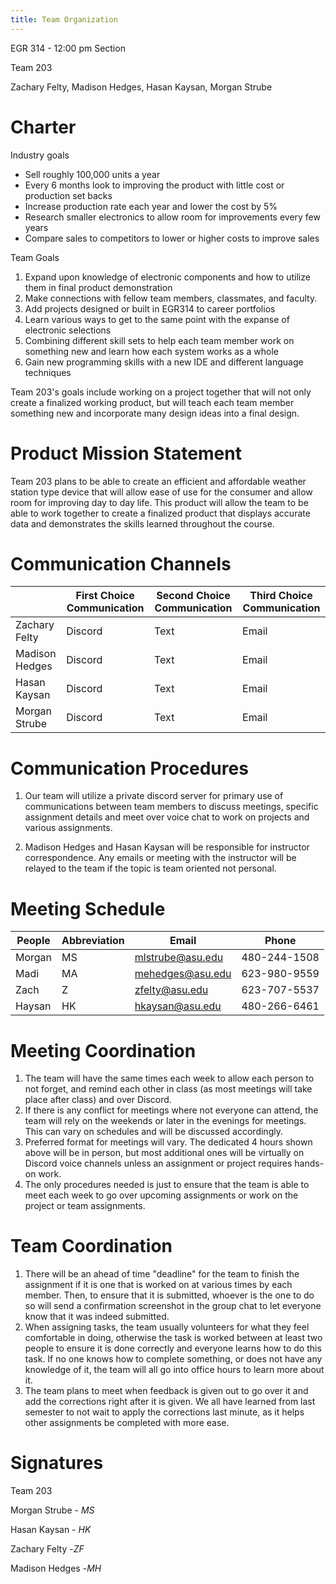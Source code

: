 ```yaml
---
title: Team Organization
---
```

EGR 314 - 12:00 pm Section

Team 203

Zachary Felty, Madison Hedges, Hasan Kaysan, Morgan Strube

# Charter

Industry goals

- Sell roughly 100,000 units a year
- Every 6 months look to improving the product with little cost or production set backs
- Increase production rate each year and lower the cost by 5%
- Research smaller electronics to allow room for improvements every few years
- Compare sales to competitors to lower or higher costs to improve sales

Team Goals

1. Expand upon knowledge of electronic components and how to utilize them in final product demonstration
2. Make connections with fellow team members, classmates, and faculty.
3. Add projects designed or built in EGR314 to career portfolios
4. Learn various ways to get to the same point with the expanse of electronic selections
5. Combining different skill sets to help each team member work on something new and learn how each system works as a whole
6. Gain new programming skills with a new IDE and different language techniques

Team 203's goals include working on a project together that will not only create a finalized working product, but will teach each team member something new and incorporate many design ideas into a final design.

# Product Mission Statement

Team 203 plans to be able to create an efficient and affordable weather station type device that will allow ease of use for the consumer and allow room for improving day to day life. This product will allow the team to be able to work together to create a finalized product that displays accurate data and demonstrates the skills learned throughout the course.

# Communication Channels

|  | **First Choice Communication** | **Second Choice Communication** | **Third Choice Communication** |
| --- | --- | --- | --- |
| Zachary Felty | Discord | Text | Email |
| Madison Hedges | Discord | Text | Email |
| Hasan Kaysan | Discord | Text | Email |
| Morgan Strube | Discord | Text | Email |

# Communication Procedures

1. Our team will utilize a private discord server for primary use of communications between team members to discuss meetings, specific assignment details and meet over voice chat to work on projects and various assignments.

2. Madison Hedges and Hasan Kaysan will be responsible for instructor correspondence. Any emails or meeting with the instructor will be relayed to the team if the topic is team oriented not personal.

# Meeting Schedule

| **People** | **Abbreviation** | **Email** | **Phone** |
| --- | --- | --- | --- |
| Morgan | MS | mlstrube@asu.edu | 480-244-1508 |
| Madi | MA | mehedges@asu.edu | 623-980-9559 |
| Zach | Z | zfelty@asu.edu | 623-707-5537 |
| Haysan | HK | hkaysan@asu.edu | 480-266-6461 |

# Meeting Coordination

1. The team will have the same times each week to allow each person to not forget, and remind each other in class (as most meetings will take place after class) and over Discord.
2. If there is any conflict for meetings where not everyone can attend, the team will rely on the weekends or later in the evenings for meetings. This can vary on schedules and will be discussed accordingly.
3. Preferred format for meetings will vary. The dedicated 4 hours shown above will be in person, but most additional ones will be virtually on Discord voice channels unless an assignment or project requires hands-on work.
4. The only procedures needed is just to ensure that the team is able to meet each week to go over upcoming assignments or work on the project or team assignments.

# Team Coordination

1. There will be an ahead of time "deadline" for the team to finish the assignment if it is one that is worked on at various times by each member. Then, to ensure that it is submitted, whoever is the one to do so will send a confirmation screenshot in the group chat to let everyone know that it was indeed submitted.
2. When assigning tasks, the team usually volunteers for what they feel comfortable in doing, otherwise the task is worked between at least two people to ensure it is done correctly and everyone learns how to do this task. If no one knows how to complete something, or does not have any knowledge of it, the team will all go into office hours to learn more about it.
3. The team plans to meet when feedback is given out to go over it and add the corrections right after it is given. We all have learned from last semester to not wait to apply the corrections last minute, as it helps other assignments be completed with more ease.

#

#

# Signatures

Team 203

Morgan Strube - _MS_

Hasan Kaysan - _HK_

Zachary Felty -_ZF_

Madison Hedges -_MH_
